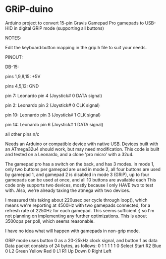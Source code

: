# GRiP-duino
Arduino project to convert 15-pin Gravis Gamepad Pro gamepads to USB-HID in digital GRiP mode (supporting all buttons)

NOTES:

Edit the keyboard:button mapping in the grip.h file to suit your needs.


PINOUT:

DB-15:

pins 1,9,8,15: +5V

pins 4,5,12: GND

pin 7: Leonardo pin 4 (Joystick# 0 DATA signal)

pin 2: Leonardo pin 2 (Joystick# 0 CLK signal)

pin 10: Leonardo pin 3 (Joystick# 1 CLK signal)

pin 14: Leonardo pin 6 (Joystick# 1 DATA signal)

all other pins n/c


  Needs an Arduino or compatible device with native USB.
  Devices built with an ATmega32u4 should work, but may need modification.
  This code is built and tested on a Leonardo, and a clone 'pro micro' with a 32u4.

  The gamepad pro has a switch on the back, and has 3 modes.
  in mode 1, only two buttons per gamepad are used
  in mode 2, all four buttons are used by gamepad 1, and gamepad 2 is disabled
  in mode 3 (GRiP), up to four gamepads can be used at once, and all 10 buttons are available each
  This code only supports two devices, mostly because I only HAVE two to test with. Also,
  we're already taxing the atmega with two devices.
  
  I measured this taking about 220usec per cycle through loop(), which means we're reporting at 4500Hz with two gamepads connected, for a refresh rate of 2250Hz for each gamepad. This seems sufficient :) so I'm not planning on implementing any further optimizations. This is about 3500ops per poll, which seems reasonable.
  
  I have no idea what will happen with gamepads in non-grip mode.

  GRiP mode uses button 0 as a 20-25kHz clock signal, and button 1 as data
  Data packet consists of 24 bytes, as follows:
  0 1 1 1 1 1 0 Select Start R2 Blue 0 L2 Green Yellow Red 0 L1 R1 Up Down 0 Right Left
